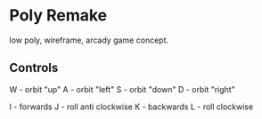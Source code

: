# Poly Remake

low poly, wireframe, arcady game concept.

## Controls

W - orbit "up"
A - orbit "left"
S - orbit "down"
D - orbit "right"

I - forwards
J - roll anti clockwise
K - backwards
L - roll clockwise

